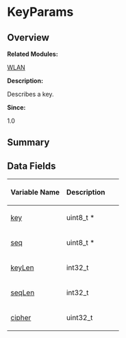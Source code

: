 # KeyParams<a name="ZH-CN_TOPIC_0000001054718133"></a>

## **Overview**<a name="section672850521093531"></a>

**Related Modules:**

[WLAN](WLAN.md)

**Description:**

Describes a key. 

**Since:**

1.0

## **Summary**<a name="section127874725093531"></a>

## Data Fields<a name="pub-attribs"></a>

<a name="table603427307093531"></a>
<table><thead align="left"><tr id="row737847180093531"><th class="cellrowborder" valign="top" width="50%" id="mcps1.1.3.1.1"><p id="p2106503533093531"><a name="p2106503533093531"></a><a name="p2106503533093531"></a>Variable Name</p>
</th>
<th class="cellrowborder" valign="top" width="50%" id="mcps1.1.3.1.2"><p id="p1363250388093531"><a name="p1363250388093531"></a><a name="p1363250388093531"></a>Description</p>
</th>
</tr>
</thead>
<tbody><tr id="row1728169136093531"><td class="cellrowborder" valign="top" width="50%" headers="mcps1.1.3.1.1 "><p id="p22954165093531"><a name="p22954165093531"></a><a name="p22954165093531"></a><a href="WLAN.md#ga0c19dd081453de295f3095c2cf7aced4">key</a></p>
</td>
<td class="cellrowborder" valign="top" width="50%" headers="mcps1.1.3.1.2 "><p id="p100879006093531"><a name="p100879006093531"></a><a name="p100879006093531"></a>uint8_t *&nbsp;</p>
</td>
</tr>
<tr id="row78896289093531"><td class="cellrowborder" valign="top" width="50%" headers="mcps1.1.3.1.1 "><p id="p851632995093531"><a name="p851632995093531"></a><a name="p851632995093531"></a><a href="WLAN.md#ga00bfccb54d7fc37bc2ddbf9ebf3937bb">seq</a></p>
</td>
<td class="cellrowborder" valign="top" width="50%" headers="mcps1.1.3.1.2 "><p id="p395616891093531"><a name="p395616891093531"></a><a name="p395616891093531"></a>uint8_t *&nbsp;</p>
</td>
</tr>
<tr id="row1769709274093531"><td class="cellrowborder" valign="top" width="50%" headers="mcps1.1.3.1.1 "><p id="p770000598093531"><a name="p770000598093531"></a><a name="p770000598093531"></a><a href="WLAN.md#gae913f805139a4111b98617ab8e678528">keyLen</a></p>
</td>
<td class="cellrowborder" valign="top" width="50%" headers="mcps1.1.3.1.2 "><p id="p475881493093531"><a name="p475881493093531"></a><a name="p475881493093531"></a>int32_t&nbsp;</p>
</td>
</tr>
<tr id="row1874768130093531"><td class="cellrowborder" valign="top" width="50%" headers="mcps1.1.3.1.1 "><p id="p1241445312093531"><a name="p1241445312093531"></a><a name="p1241445312093531"></a><a href="WLAN.md#ga6b1bb1722c1205c1b560c01c58d35018">seqLen</a></p>
</td>
<td class="cellrowborder" valign="top" width="50%" headers="mcps1.1.3.1.2 "><p id="p81166236093531"><a name="p81166236093531"></a><a name="p81166236093531"></a>int32_t&nbsp;</p>
</td>
</tr>
<tr id="row2047098815093531"><td class="cellrowborder" valign="top" width="50%" headers="mcps1.1.3.1.1 "><p id="p808667628093531"><a name="p808667628093531"></a><a name="p808667628093531"></a><a href="WLAN.md#ga2efb1151fccead84c0d4257717760936">cipher</a></p>
</td>
<td class="cellrowborder" valign="top" width="50%" headers="mcps1.1.3.1.2 "><p id="p773287057093531"><a name="p773287057093531"></a><a name="p773287057093531"></a>uint32_t&nbsp;</p>
</td>
</tr>
</tbody>
</table>

